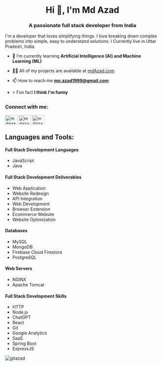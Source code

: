 <h1 align="center">Hi 👋, I'm Md Azad</h1>
<h3 align="center">A passionate full stack developer from India</h3>

I'm a developer that loves simplifying things. I love breaking down complex problems into simple, easy to understand solutions. I Currently live in Uttar Pradesh, India.
- 🌱 I’m currently learning **Artificial Intelligence (AI) and Machine Learning (ML)**

- 👨‍💻 All of my projects are available at [mdAzad.com](mdAzad.com)

- 📫 How to reach me **mo.azad1999@gmail.com**

- ⚡ Fun fact **I think I'm funny**


### Connect with me:
<p align="left">
<a href="https://twitter.com/mdazad1999" target="blank"><img align="center" src="https://www.svgrepo.com/show/157815/twitter.svg" alt="mdazad1999" height="30" width="40" /></a>
<a href="https://linkedin.com/in/mdazad1999" target="blank"><img align="center" src="https://www.svgrepo.com/show/138936/linkedin.svg" alt="mdazad1999" height="30" width="40" /></a>
<a href="https://instagram.com/md.azad1999" target="blank"><img align="center" src="https://www.svgrepo.com/show/111199/instagram.svg" alt="mdazad1999" height="30" width="40" /></a>
</p>

## Languages and Tools:

#### Full Stack Development Languages

- JavaScript
- Java

#### Full Stack Development Deliverables

- Web Application
- Website Redesign
- API Integration
- Web Development
- Browser Extension
- Ecommerce Website
- Website Optimization

#### Databases

- MySQL
- MongoDB
- Firebase Cloud Firestore
- PostgreSQL

#### Web Servers

- NGINX
- Apache Tomcat

#### Full Stack Development Skills

- HTTP
- Node.js
- ChatGPT
- React
- Git
- Google Analytics
- SaaS
- Spring Boot
- ExpressJS

<p><img align="center" src="https://github-readme-stats.vercel.app/api/top-langs?username=gitazad&show_icons=true&locale=en&layout=compact" alt="gitazad" /></p>
